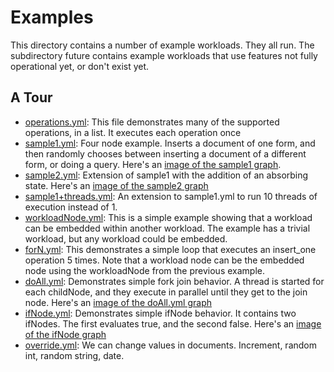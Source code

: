 Examples
========

This directory contains a number of example workloads. They all
run. The subdirectory future contains example workloads that use
features not fully operational yet, or don't exist yet.

A Tour
---------

- [operations.yml](operations.yml): This file demonstrates many of the
  supported operations, in a list. It executes each operation once
- [sample1.yml](sample1.yml): Four node example. Inserts a document of one form, and
  then randomly chooses between inserting a document of a different
  form, or doing a query. Here's an [image of the sample1 graph](images/sample1.png).
- [sample2.yml](sample2.yml): Extension of sample1 with the addition of an absorbing
  state. Here's an [image of the sample2 graph](images/sample2.png)
- [sample1+threads.yml](sample1+threads.yml): An extension to sample1.yml to run 10 threads
  of execution instead of 1. 
- [workloadNode.yml](workloadNode.yml): This is a simple example showing that a workload
  can be embedded within another workload. The example has a trivial
  workload, but any workload could be embedded. 
- [forN.yml](forN.yml): This demonstrates a simple loop that executes an
  insert_one operation 5 times. Note that a workload node can be the
  embedded node using the workloadNode from the previous example. 
- [doAll.yml](doAll.yml): Demonstrates simple fork join behavior. A thread is
  started for each childNode, and they execute in parallel until they
  get to the join node. Here's an [image of the doAll.yml graph](images/doAll.png)
- [ifNode.yml](ifNode.yml): Demonstrates simple ifNode behavior. It
  contains two ifNodes. The first evaluates true, and the second
  false. Here's an [image of the ifNode graph](images/ifNode.png)
- [override.yml](override.yml): We can change values in documents. Increment, random
  int, random string, date. 
